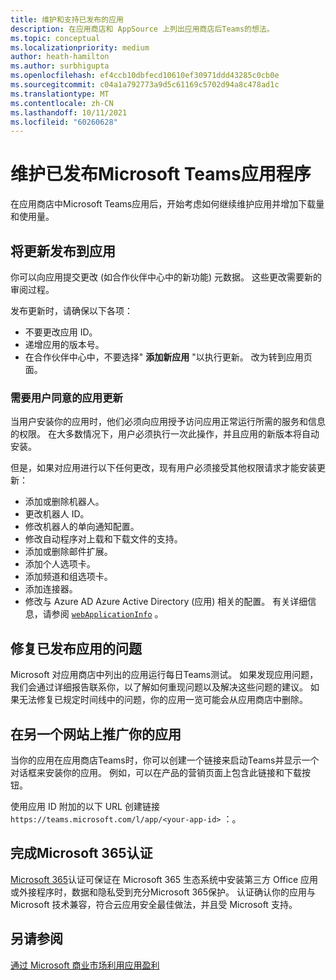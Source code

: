 ```yaml
---
title: 维护和支持已发布的应用
description: 在应用商店和 AppSource 上列出应用商店后Teams的想法。
ms.topic: conceptual
ms.localizationpriority: medium
author: heath-hamilton
ms.author: surbhigupta
ms.openlocfilehash: ef4ccb10dbfecd10610ef30971ddd43285c0cb0e
ms.sourcegitcommit: c04a1a792773a9d5c61169c5702d94a8c478ad1c
ms.translationtype: MT
ms.contentlocale: zh-CN
ms.lasthandoff: 10/11/2021
ms.locfileid: "60260628"
---
```

# <a name="maintain-your-published-microsoft-teams-app"></a>维护已发布Microsoft Teams应用程序

在应用商店中Microsoft Teams应用后，开始考虑如何继续维护应用并增加下载量和使用量。

## <a name="publish-updates-to-your-app"></a>将更新发布到应用

你可以向应用提交更改 (如合作伙伴中心中的新功能) 元数据。 这些更改需要新的审阅过程。

发布更新时，请确保以下各项：

* 不要更改应用 ID。
* 递增应用的版本号。
* 在合作伙伴中心中，不要选择" **添加新应用** "以执行更新。 改为转到应用页面。

### <a name="app-updates-requiring-user-consent"></a>需要用户同意的应用更新

当用户安装你的应用时，他们必须向应用授予访问应用正常运行所需的服务和信息的权限。 在大多数情况下，用户必须执行一次此操作，并且应用的新版本将自动安装。

但是，如果对应用进行以下任何更改，现有用户必须接受其他权限请求才能安装更新：

* 添加或删除机器人。
* 更改机器人 ID。
* 修改机器人的单向通知配置。
* 修改自动程序对上载和下载文件的支持。
* 添加或删除邮件扩展。
* 添加个人选项卡。
* 添加频道和组选项卡。
* 添加连接器。
* 修改与 Azure AD Azure Active Directory (应用) 相关的配置。 有关详细信息，请参阅 [`webApplicationInfo`](~/resources/schema/manifest-schema.md#webapplicationinfo) 。

## <a name="fix-issues-with-your-published-app"></a>修复已发布应用的问题

Microsoft 对应用商店中列出的应用运行每日Teams测试。 如果发现应用问题，我们会通过详细报告联系你，以了解如何重现问题以及解决这些问题的建议。 如果无法修复已规定时间线中的问题，你的应用一览可能会从应用商店中删除。

## <a name="promote-your-app-on-another-site"></a>在另一个网站上推广你的应用

当你的应用在应用商店Teams时，你可以创建一个链接来启动Teams并显示一个对话框来安装你的应用。 例如，可以在产品的营销页面上包含此链接和下载按钮。

使用应用 ID 附加的以下 URL 创建链接 `https://teams.microsoft.com/l/app/<your-app-id>` ：。

## <a name="complete-microsoft-365-certification"></a>完成Microsoft 365认证

[Microsoft 365](/microsoft-365-app-certification/docs/certification)认证可保证在 Microsoft 365 生态系统中安装第三方 Office 应用 或外接程序时，数据和隐私受到充分Microsoft 365保护。 认证确认你的应用与 Microsoft 技术兼容，符合云应用安全最佳做法，并且受 Microsoft 支持。

## <a name="see-also"></a>另请参阅

[通过 Microsoft 商业市场利用应用盈利](/office/dev/store/monetize-addins-through-microsoft-commercial-marketplace)
